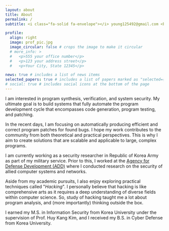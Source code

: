 ```yaml
---
layout: about
title: About
permalink: /
subtitle: <i class="fa-solid fa-envelope"></i> young125492@gmail.com <br><i class="fa-brands fa-github"></i> <a href="https://github.com/zer0fall">zer0fall<a> <br><i class="fa-solid fa-download"></i><a href="https://younggi.info/assets/pdf/ygpark_cv.pdf">CV<a>

profile:
  align: right
  image: prof_pic.jpg
  image_circular: false # crops the image to make it circular
  # more_info: >
  #   <p>555 your office number</p>
  #   <p>123 your address street</p>
  #   <p>Your City, State 12345</p>

news: true # includes a list of news items
selected_papers: true # includes a list of papers marked as "selected={true}"
# social: true # includes social icons at the bottom of the page
---
```


<script async src="https://www.googletagmanager.com/gtag/js?id=G-GFE6ZPL1N4"></script>
<script>
  window.dataLayer = window.dataLayer || [];
  function gtag(){dataLayer.push(arguments);}
  gtag('js', new Date());

  gtag('config', 'G-GFE6ZPL1N4');
</script>


I am interested in program synthesis, verification, and system security. 
My ultimate goal is to build systems that fully automate the program development cycle that encompasses code generation, program testing, and patching.

In the recent days, I am focusing on automatically producing efficient and correct program patches for found bugs.
I hope my work contributes to the community from both theoretical and practical perspectives.
This is why I aim to create solutions that are scalable and applicable to large, complex programs.

<!-- My recent study was about locating  -->

I am currently working as a security researcher in Republic of Korea Army as part of my military service.
Prior to this, I worked at the [Agency for Defense Development (ADD)](https://https://www.add.re.kr/eps) where I conducted research on the security of allied computer systems and networks.

Aside from my academic pursuits, 
I also enjoy exploring practical techniques called "*Hacking*".
I personally believe that hacking is like comprehensive arts as it requires a deep understanding of diverse fields within computer science.
So, study of hacking taught me a lot about program analysis, and (more importantly) thinking outside the box.

I earned my M.S. in Information Security from Korea University under the supervision of Prof. Huy Kang Kim, and I received my B.S. in Cyber Defense from Korea University.

<!-- 
Write your biography here. Tell the world about yourself. Link to your favorite [subreddit](http://reddit.com). You can put a picture in, too. The code is already in, just name your picture `prof_pic.jpg` and put it in the `img/` folder.

Put your address / P.O. box / other info right below your picture. You can also disable any of these elements by editing `profile` property of the YAML header of your `_pages/about.md`. Edit `_bibliography/papers.bib` and Jekyll will render your [publications page](/al-folio/publications/) automatically.

Link to your social media connections, too. This theme is set up to use [Font Awesome icons](https://fontawesome.com/) and [Academicons](https://jpswalsh.github.io/academicons/), like the ones below. Add your Facebook, Twitter, LinkedIn, Google Scholar, or just disable all of them. -->
